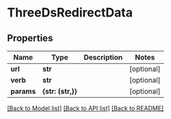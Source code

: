 # ThreeDsRedirectData


## Properties
Name | Type | Description | Notes
------------ | ------------- | ------------- | -------------
**url** | **str** |  | [optional] 
**verb** | **str** |  | [optional] 
**params** | **{str: (str,)}** |  | [optional] 

[[Back to Model list]](../README.md#documentation-for-models) [[Back to API list]](../README.md#documentation-for-api-endpoints) [[Back to README]](../README.md)


